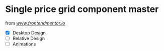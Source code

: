 # Single price grid component master

from *www.frontendmentor.io*

- [x] Desktop Design
- [ ] Relative Design
- [ ] Animations
